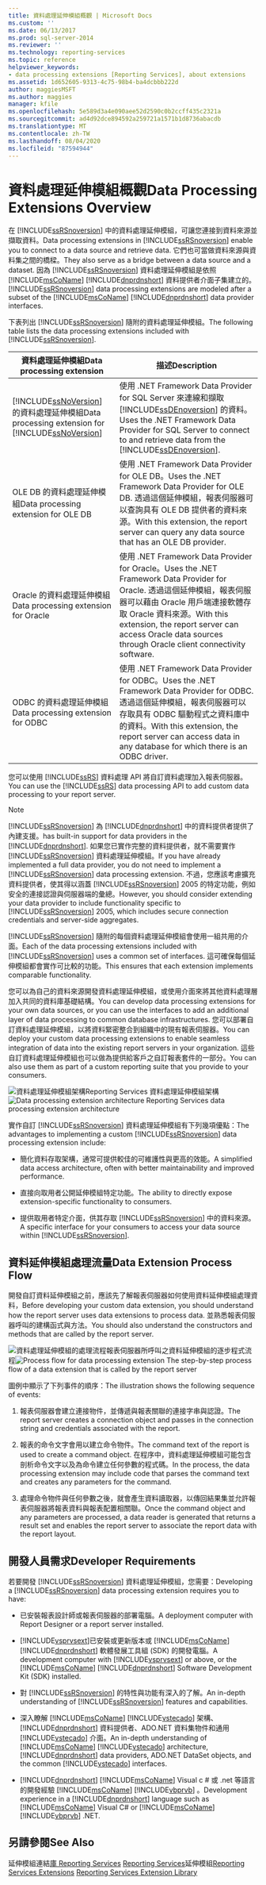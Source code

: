```yaml
---
title: 資料處理延伸模組概觀 | Microsoft Docs
ms.custom: ''
ms.date: 06/13/2017
ms.prod: sql-server-2014
ms.reviewer: ''
ms.technology: reporting-services
ms.topic: reference
helpviewer_keywords:
- data processing extensions [Reporting Services], about extensions
ms.assetid: 1d652605-9313-4c75-98b4-ba4dcbbb222d
author: maggiesMSFT
ms.author: maggies
manager: kfile
ms.openlocfilehash: 5e589d3a4e090aee52d2590c0b2ccff435c2321a
ms.sourcegitcommit: ad4d92dce894592a259721a1571b1d8736abacdb
ms.translationtype: MT
ms.contentlocale: zh-TW
ms.lasthandoff: 08/04/2020
ms.locfileid: "87594944"
---
```

# <a name="data-processing-extensions-overview"></a><span data-ttu-id="4ff8d-102">資料處理延伸模組概觀</span><span class="sxs-lookup"><span data-stu-id="4ff8d-102">Data Processing Extensions Overview</span></span>
  <span data-ttu-id="4ff8d-103">在 [!INCLUDE[ssRSnoversion](../../../includes/ssrsnoversion-md.md)] 中的資料處理延伸模組，可讓您連接到資料來源並擷取資料。</span><span class="sxs-lookup"><span data-stu-id="4ff8d-103">Data processing extensions in [!INCLUDE[ssRSnoversion](../../../includes/ssrsnoversion-md.md)] enable you to connect to a data source and retrieve data.</span></span> <span data-ttu-id="4ff8d-104">它們也可當做資料來源與資料集之間的橋樑。</span><span class="sxs-lookup"><span data-stu-id="4ff8d-104">They also serve as a bridge between a data source and a dataset.</span></span> <span data-ttu-id="4ff8d-105">因為 [!INCLUDE[ssRSnoversion](../../../includes/ssrsnoversion-md.md)] 資料處理延伸模組是依照 [!INCLUDE[msCoName](../../../includes/msconame-md.md)] [!INCLUDE[dnprdnshort](../../../includes/dnprdnshort-md.md)] 資料提供者介面子集建立的。</span><span class="sxs-lookup"><span data-stu-id="4ff8d-105">[!INCLUDE[ssRSnoversion](../../../includes/ssrsnoversion-md.md)] data processing extensions are modeled after a subset of the [!INCLUDE[msCoName](../../../includes/msconame-md.md)] [!INCLUDE[dnprdnshort](../../../includes/dnprdnshort-md.md)] data provider interfaces.</span></span>

 <span data-ttu-id="4ff8d-106">下表列出 [!INCLUDE[ssRSnoversion](../../../includes/ssrsnoversion-md.md)] 隨附的資料處理延伸模組。</span><span class="sxs-lookup"><span data-stu-id="4ff8d-106">The following table lists the data processing extensions included with [!INCLUDE[ssRSnoversion](../../../includes/ssrsnoversion-md.md)].</span></span>

|<span data-ttu-id="4ff8d-107">資料處理延伸模組</span><span class="sxs-lookup"><span data-stu-id="4ff8d-107">Data processing extension</span></span>|<span data-ttu-id="4ff8d-108">描述</span><span class="sxs-lookup"><span data-stu-id="4ff8d-108">Description</span></span>|
|-------------------------------|-----------------|
|<span data-ttu-id="4ff8d-109">[!INCLUDE[ssNoVersion](../../../includes/ssnoversion-md.md)] 的資料處理延伸模組</span><span class="sxs-lookup"><span data-stu-id="4ff8d-109">Data processing extension for [!INCLUDE[ssNoVersion](../../../includes/ssnoversion-md.md)]</span></span>|<span data-ttu-id="4ff8d-110">使用 .NET Framework Data Provider for SQL Server 來連線和擷取 [!INCLUDE[ssDEnoversion](../../../includes/ssdenoversion-md.md)] 的資料。</span><span class="sxs-lookup"><span data-stu-id="4ff8d-110">Uses the .NET Framework Data Provider for SQL Server to connect to and retrieve data from the [!INCLUDE[ssDEnoversion](../../../includes/ssdenoversion-md.md)].</span></span>|
|<span data-ttu-id="4ff8d-111">OLE DB 的資料處理延伸模組</span><span class="sxs-lookup"><span data-stu-id="4ff8d-111">Data processing extension for OLE DB</span></span>|<span data-ttu-id="4ff8d-112">使用 .NET Framework Data Provider for OLE DB。</span><span class="sxs-lookup"><span data-stu-id="4ff8d-112">Uses the .NET Framework Data Provider for OLE DB.</span></span> <span data-ttu-id="4ff8d-113">透過這個延伸模組，報表伺服器可以查詢具有 OLE DB 提供者的資料來源。</span><span class="sxs-lookup"><span data-stu-id="4ff8d-113">With this extension, the report server can query any data source that has an OLE DB provider.</span></span>|
|<span data-ttu-id="4ff8d-114">Oracle 的資料處理延伸模組</span><span class="sxs-lookup"><span data-stu-id="4ff8d-114">Data processing extension for Oracle</span></span>|<span data-ttu-id="4ff8d-115">使用 .NET Framework Data Provider for Oracle。</span><span class="sxs-lookup"><span data-stu-id="4ff8d-115">Uses the .NET Framework Data Provider for Oracle.</span></span> <span data-ttu-id="4ff8d-116">透過這個延伸模組，報表伺服器可以藉由 Oracle 用戶端連接軟體存取 Oracle 資料來源。</span><span class="sxs-lookup"><span data-stu-id="4ff8d-116">With this extension, the report server can access Oracle data sources through Oracle client connectivity software.</span></span>|
|<span data-ttu-id="4ff8d-117">ODBC 的資料處理延伸模組</span><span class="sxs-lookup"><span data-stu-id="4ff8d-117">Data processing extension for ODBC</span></span>|<span data-ttu-id="4ff8d-118">使用 .NET Framework Data Provider for ODBC。</span><span class="sxs-lookup"><span data-stu-id="4ff8d-118">Uses the .NET Framework Data Provider for ODBC.</span></span> <span data-ttu-id="4ff8d-119">透過這個延伸模組，報表伺服器可以存取具有 ODBC 驅動程式之資料庫中的資料。</span><span class="sxs-lookup"><span data-stu-id="4ff8d-119">With this extension, the report server can access data in any database for which there is an ODBC driver.</span></span>|

 <span data-ttu-id="4ff8d-120">您可以使用 [!INCLUDE[ssRS](../../../includes/ssrs.md)] 資料處理 API 將自訂資料處理加入報表伺服器。</span><span class="sxs-lookup"><span data-stu-id="4ff8d-120">You can use the [!INCLUDE[ssRS](../../../includes/ssrs.md)] data processing API to add custom data processing to your report server.</span></span>

> [!NOTE]
>  [!INCLUDE[ssRSnoversion](../../../includes/ssrsnoversion-md.md)] <span data-ttu-id="4ff8d-121">為 [!INCLUDE[dnprdnshort](../../../includes/dnprdnshort-md.md)] 中的資料提供者提供了內建支援。</span><span class="sxs-lookup"><span data-stu-id="4ff8d-121">has built-in support for data providers in the [!INCLUDE[dnprdnshort](../../../includes/dnprdnshort-md.md)].</span></span> <span data-ttu-id="4ff8d-122">如果您已實作完整的資料提供者，就不需要實作 [!INCLUDE[ssRSnoversion](../../../includes/ssrsnoversion-md.md)] 資料處理延伸模組。</span><span class="sxs-lookup"><span data-stu-id="4ff8d-122">If you have already implemented a full data provider, you do not need to implement a [!INCLUDE[ssRSnoversion](../../../includes/ssrsnoversion-md.md)] data processing extension.</span></span> <span data-ttu-id="4ff8d-123">不過，您應該考慮擴充資料提供者，使其得以涵蓋 [!INCLUDE[ssRSnoversion](../../../includes/ssrsnoversion-md.md)] 2005 的特定功能，例如安全的連接認證與伺服器端的彙總。</span><span class="sxs-lookup"><span data-stu-id="4ff8d-123">However, you should consider extending your data provider to include functionality specific to [!INCLUDE[ssRSnoversion](../../../includes/ssrsnoversion-md.md)] 2005, which includes secure connection credentials and server-side aggregates.</span></span>

 <span data-ttu-id="4ff8d-124">[!INCLUDE[ssRSnoversion](../../../includes/ssrsnoversion-md.md)] 隨附的每個資料處理延伸模組會使用一組共用的介面。</span><span class="sxs-lookup"><span data-stu-id="4ff8d-124">Each of the data processing extensions included with [!INCLUDE[ssRSnoversion](../../../includes/ssrsnoversion-md.md)] uses a common set of interfaces.</span></span> <span data-ttu-id="4ff8d-125">這可確保每個延伸模組都會實作可比較的功能。</span><span class="sxs-lookup"><span data-stu-id="4ff8d-125">This ensures that each extension implements comparable functionality.</span></span>

 <span data-ttu-id="4ff8d-126">您可以為自己的資料來源開發資料處理延伸模組，或使用介面來將其他資料處理層加入共同的資料庫基礎結構。</span><span class="sxs-lookup"><span data-stu-id="4ff8d-126">You can develop data processing extensions for your own data sources, or you can use the interfaces to add an additional layer of data processing to common database infrastructures.</span></span> <span data-ttu-id="4ff8d-127">您可以部署自訂資料處理延伸模組，以將資料緊密整合到組織中的現有報表伺服器。</span><span class="sxs-lookup"><span data-stu-id="4ff8d-127">You can deploy your custom data processing extensions to enable seamless integration of data into the existing report servers in your organization.</span></span> <span data-ttu-id="4ff8d-128">這些自訂資料處理延伸模組也可以做為提供給客戶之自訂報表套件的一部分。</span><span class="sxs-lookup"><span data-stu-id="4ff8d-128">You can also use them as part of a custom reporting suite that you provide to your consumers.</span></span>

 <span data-ttu-id="4ff8d-129">![資料處理延伸模組架構](../../media/bk-dataprocess-extensions.gif "資料處理延伸模組架構")Reporting Services 資料處理延伸模組架構</span><span class="sxs-lookup"><span data-stu-id="4ff8d-129">![Data processing extension architecture](../../media/bk-dataprocess-extensions.gif "Data processing extension architecture") Reporting Services data processing extension architecture</span></span>

 <span data-ttu-id="4ff8d-130">實作自訂 [!INCLUDE[ssRSnoversion](../../../includes/ssrsnoversion-md.md)] 資料處理延伸模組有下列幾項優點：</span><span class="sxs-lookup"><span data-stu-id="4ff8d-130">The advantages to implementing a custom [!INCLUDE[ssRSnoversion](../../../includes/ssrsnoversion-md.md)] data processing extension include:</span></span>

-   <span data-ttu-id="4ff8d-131">簡化資料存取架構，通常可提供較佳的可維護性與更高的效能。</span><span class="sxs-lookup"><span data-stu-id="4ff8d-131">A simplified data access architecture, often with better maintainability and improved performance.</span></span>

-   <span data-ttu-id="4ff8d-132">直接向取用者公開延伸模組特定功能。</span><span class="sxs-lookup"><span data-stu-id="4ff8d-132">The ability to directly expose extension-specific functionality to consumers.</span></span>

-   <span data-ttu-id="4ff8d-133">提供取用者特定介面，供其存取 [!INCLUDE[ssRSnoversion](../../../includes/ssrsnoversion-md.md)] 中的資料來源。</span><span class="sxs-lookup"><span data-stu-id="4ff8d-133">A specific interface for your consumers to access your data source within [!INCLUDE[ssRSnoversion](../../../includes/ssrsnoversion-md.md)].</span></span>

## <a name="data-extension-process-flow"></a><span data-ttu-id="4ff8d-134">資料延伸模組處理流量</span><span class="sxs-lookup"><span data-stu-id="4ff8d-134">Data Extension Process Flow</span></span>
 <span data-ttu-id="4ff8d-135">開發自訂資料延伸模組之前，應該先了解報表伺服器如何使用資料延伸模組處理資料，</span><span class="sxs-lookup"><span data-stu-id="4ff8d-135">Before developing your custom data extension, you should understand how the report server uses data extensions to process data.</span></span> <span data-ttu-id="4ff8d-136">並熟悉報表伺服器呼叫的建構函式與方法。</span><span class="sxs-lookup"><span data-stu-id="4ff8d-136">You should also understand the constructors and methods that are called by the report server.</span></span>

 <span data-ttu-id="4ff8d-137">![資料處理延伸模組的處理](../../media/bk-ext-01.gif "資料處理延伸模組的處理流程")流程報表伺服器所呼叫之資料延伸模組的逐步程式流程</span><span class="sxs-lookup"><span data-stu-id="4ff8d-137">![Process flow for data processing extension](../../media/bk-ext-01.gif "Process flow for data processing extension") The step-by-step process flow of a data extension that is called by the report server</span></span>

 <span data-ttu-id="4ff8d-138">圖例中顯示了下列事件的順序：</span><span class="sxs-lookup"><span data-stu-id="4ff8d-138">The illustration shows the following sequence of events:</span></span>

1.  <span data-ttu-id="4ff8d-139">報表伺服器會建立連接物件，並傳遞與報表關聯的連接字串與認證。</span><span class="sxs-lookup"><span data-stu-id="4ff8d-139">The report server creates a connection object and passes in the connection string and credentials associated with the report.</span></span>

2.  <span data-ttu-id="4ff8d-140">報表的命令文字會用以建立命令物件。</span><span class="sxs-lookup"><span data-stu-id="4ff8d-140">The command text of the report is used to create a command object.</span></span> <span data-ttu-id="4ff8d-141">在程序中，資料處理延伸模組可能包含剖析命令文字以及為命令建立任何參數的程式碼。</span><span class="sxs-lookup"><span data-stu-id="4ff8d-141">In the process, the data processing extension may include code that parses the command text and creates any parameters for the command.</span></span>

3.  <span data-ttu-id="4ff8d-142">處理命令物件與任何參數之後，就會產生資料讀取器，以傳回結果集並允許報表伺服器將報表資料與報表配置相關聯。</span><span class="sxs-lookup"><span data-stu-id="4ff8d-142">Once the command object and any parameters are processed, a data reader is generated that returns a result set and enables the report server to associate the report data with the report layout.</span></span>

## <a name="developer-requirements"></a><span data-ttu-id="4ff8d-143">開發人員需求</span><span class="sxs-lookup"><span data-stu-id="4ff8d-143">Developer Requirements</span></span>
 <span data-ttu-id="4ff8d-144">若要開發 [!INCLUDE[ssRSnoversion](../../../includes/ssrsnoversion-md.md)] 資料處理延伸模組，您需要：</span><span class="sxs-lookup"><span data-stu-id="4ff8d-144">Developing a [!INCLUDE[ssRSnoversion](../../../includes/ssrsnoversion-md.md)] data processing extension requires you to have:</span></span>

-   <span data-ttu-id="4ff8d-145">已安裝報表設計師或報表伺服器的部署電腦。</span><span class="sxs-lookup"><span data-stu-id="4ff8d-145">A deployment computer with Report Designer or a report server installed.</span></span>

-   <span data-ttu-id="4ff8d-146">[!INCLUDE[vsprvsext](../../../includes/vsprvsext-md.md)]已安裝或更新版本或 [!INCLUDE[msCoName](../../../includes/msconame-md.md)] [!INCLUDE[dnprdnshort](../../../includes/dnprdnshort-md.md)] 軟體發展工具組 (SDK) 的開發電腦。</span><span class="sxs-lookup"><span data-stu-id="4ff8d-146">A development computer with [!INCLUDE[vsprvsext](../../../includes/vsprvsext-md.md)] or above, or the [!INCLUDE[msCoName](../../../includes/msconame-md.md)] [!INCLUDE[dnprdnshort](../../../includes/dnprdnshort-md.md)] Software Development Kit (SDK) installed.</span></span>

-   <span data-ttu-id="4ff8d-147">對 [!INCLUDE[ssRSnoversion](../../../includes/ssrsnoversion-md.md)] 的特性與功能有深入的了解。</span><span class="sxs-lookup"><span data-stu-id="4ff8d-147">An in-depth understanding of [!INCLUDE[ssRSnoversion](../../../includes/ssrsnoversion-md.md)] features and capabilities.</span></span>

-   <span data-ttu-id="4ff8d-148">深入瞭解 [!INCLUDE[msCoName](../../../includes/msconame-md.md)] [!INCLUDE[vstecado](../../../includes/vstecado-md.md)] 架構、 [!INCLUDE[dnprdnshort](../../../includes/dnprdnshort-md.md)] 資料提供者、ADO.NET 資料集物件和通用 [!INCLUDE[vstecado](../../../includes/vstecado-md.md)] 介面。</span><span class="sxs-lookup"><span data-stu-id="4ff8d-148">An in-depth understanding of [!INCLUDE[msCoName](../../../includes/msconame-md.md)] [!INCLUDE[vstecado](../../../includes/vstecado-md.md)] architecture, [!INCLUDE[dnprdnshort](../../../includes/dnprdnshort-md.md)] data providers, ADO.NET DataSet objects, and the common [!INCLUDE[vstecado](../../../includes/vstecado-md.md)] interfaces.</span></span>

-   <span data-ttu-id="4ff8d-149">[!INCLUDE[dnprdnshort](../../../includes/dnprdnshort-md.md)] [!INCLUDE[msCoName](../../../includes/msconame-md.md)] Visual c # 或 .net 等語言的開發經驗 [!INCLUDE[msCoName](../../../includes/msconame-md.md)] [!INCLUDE[vbprvb](../../../includes/vbprvb-md.md)] 。</span><span class="sxs-lookup"><span data-stu-id="4ff8d-149">Development experience in a [!INCLUDE[dnprdnshort](../../../includes/dnprdnshort-md.md)] language such as [!INCLUDE[msCoName](../../../includes/msconame-md.md)] Visual C# or [!INCLUDE[msCoName](../../../includes/msconame-md.md)] [!INCLUDE[vbprvb](../../../includes/vbprvb-md.md)] .NET.</span></span>

## <a name="see-also"></a><span data-ttu-id="4ff8d-150">另請參閱</span><span class="sxs-lookup"><span data-stu-id="4ff8d-150">See Also</span></span>
 <span data-ttu-id="4ff8d-151">延伸模組連結[庫 Reporting Services](../reporting-services-extension-library.md) [Reporting Services](../reporting-services-extensions.md)延伸模組</span><span class="sxs-lookup"><span data-stu-id="4ff8d-151">[Reporting Services Extensions](../reporting-services-extensions.md) [Reporting Services Extension Library](../reporting-services-extension-library.md)</span></span>


